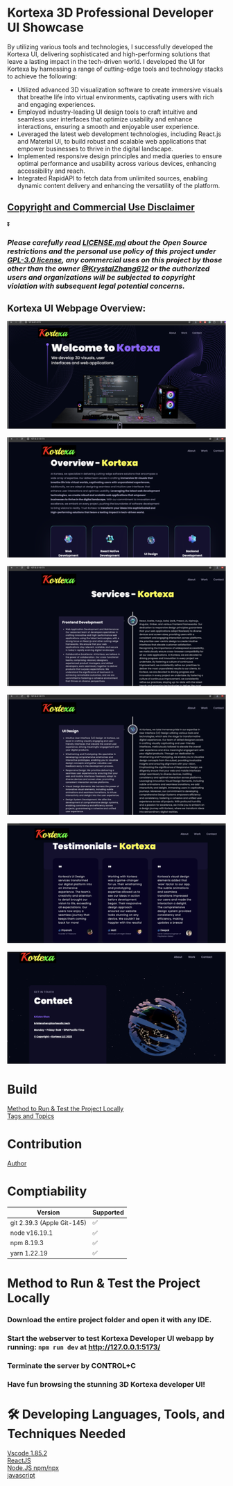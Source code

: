 # Kortexa 3D Professional Developer UI Showcase 
By utilizing various tools and technologies, I successfully developed the Kortexa UI, delivering sophisticated and high-performing solutions that leave a lasting impact in the tech-driven world. I developed the UI for Kortexa by harnessing a range of cutting-edge tools and technology stacks to achieve the following:<br/> 
- Utilized advanced 3D visualization software to create immersive visuals that breathe life into virtual environments, captivating users with rich and engaging experiences.
- Employed industry-leading UI design tools to craft intuitive and seamless user interfaces that optimize usability and enhance interactions, ensuring a smooth and enjoyable user experience.
- Leveraged the latest web development technologies, including React.js and Material UI, to build robust and scalable web applications that empower businesses to thrive in the digital landscape.
- Implemented responsive design principles and media queries to ensure optimal performance and usability across various devices, enhancing accessibility and reach.
- Integrated RapidAPI to fetch data from unlimited sources, enabling dynamic content delivery and enhancing the versatility of the platform.
## [Copyright and Commercial Use Disclaimer](https://github.com/KrystalZhang612/Kortexa-Developer-UI/blob/main/README.md#please-carefully-read-licensemd-about-the-open-source-restrictions-and-the-personal-use-policy-of-this-project-under-gpl-30-license-any-commericial-uses-on-this-project-by-those-other-than-the-owner-krystalzhang612-or-the-authorized-users-and-organizations-will-be-subjected-to-copyright-violation-with-subsequent-legal-potential-concerns)
⏬

### *Please carefully read [LICENSE.md](https://github.com/KrystalZhang612/Kortexa-Developer-UI/blob/main/LICENSE) about the Open Source restrictions and the personal use policy of this project under [GPL-3.0 license](https://www.gnu.org/licenses/gpl-3.0.en.html), any commercial uses on this project by those other than the owner [@KrystalZhang612](https://github.com/KrystalZhang612/) or the authorized users and organizations will be subjected to copyright violation with subsequent legal potential concerns.*
## Kortexa UI Webpage Overview:
<p align = "center"> 
  <img src = "https://github.com/KrystalZhang612/Kortexa-Developer-UI/blob/main/testing-result-kortexa/Kortexa-overview-1.png">&nbsp;
  <img src = "https://github.com/KrystalZhang612/Kortexa-Developer-UI/blob/main/testing-result-kortexa/Kortexa-overview-2.png">&nbsp; 
  <img src = "https://github.com/KrystalZhang612/Kortexa-Developer-UI/blob/main/testing-result-kortexa/Kortexa-overview-3.png">&nbsp; 
  <img src = "https://github.com/KrystalZhang612/Kortexa-Developer-UI/blob/main/testing-result-kortexa/Kortexa-overview-4.png">&nbsp; 
  <img src = "https://github.com/KrystalZhang612/Kortexa-Developer-UI/blob/main/testing-result-kortexa/Kortexa-overview-5.png">&nbsp; 
  <img src = "https://github.com/KrystalZhang612/Kortexa-Developer-UI/blob/main/testing-result-kortexa/Kortexa-overview-6.png"> 
</p>



# Build
[Method to Run & Test the Project Locally](https://github.com/KrystalZhang612/Kortexa-Developer-UI/blob/main/README.md#method-to-run--test-the-project-locally)<br/> 
[Tags and Topics]()
# Contribution
[Author](https://github.com/KrystalZhang612/)
# Comptiability 
| Version | Supported                                       |
| ------- | ------------------|
| git 2.39.3 (Apple Git-145)          | :white_check_mark:  |
| node v16.19.1  | ✅                  |
| npm 8.19.3  | :white_check_mark:    |
| yarn 1.22.19  | :white_check_mark:                        |    

# Method to Run & Test the Project Locally
### Download the entire project folder and open it with any IDE.
### Start the webserver to test Kortexa Developer UI webapp by running: `npm run dev` at http://127.0.0.1:5173/
### Terminate the server by CONTROL+C
### Have fun browsing the stunning 3D Kortexa developer UI! 
# 🛠️ Developing Languages, Tools, and Techniques Needed
[Vscode 1.85.2](https://code.visualstudio.com/updates/v1_85)<br/>
[ReactJS](https://react.dev/)<br/>
[Node.JS npm/npx](https://nodejs.org/en)<br/>
[javascript](https://www.javascript.com/)<br/>
[]()<br/>














